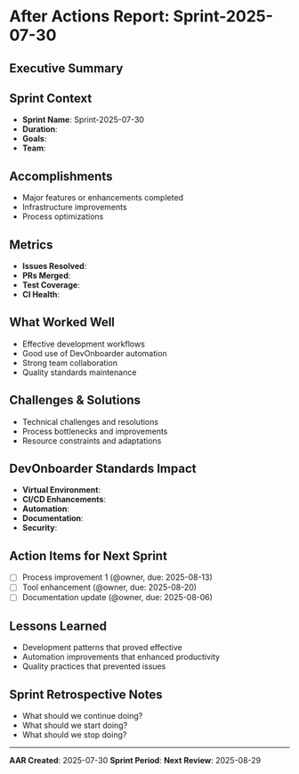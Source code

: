 # After Actions Report: Sprint-2025-07-30

## Executive Summary

<!-- High-level summary of sprint accomplishments and impact -->

## Sprint Context

- **Sprint Name**: Sprint-2025-07-30
- **Duration**: <!-- Start Date to End Date -->
- **Goals**: <!-- Primary objectives -->
- **Team**: <!-- Participants -->

## Accomplishments
<!-- What was delivered -->
- Major features or enhancements completed
- Infrastructure improvements
- Process optimizations

## Metrics
<!-- Quantitative assessment -->
- **Issues Resolved**: <!-- Count and types -->
- **PRs Merged**: <!-- Count and complexity -->
- **Test Coverage**: <!-- Before/after percentages -->
- **CI Health**: <!-- Pipeline stability metrics -->

## What Worked Well
<!-- Successful patterns during the sprint -->
- Effective development workflows
- Good use of DevOnboarder automation
- Strong team collaboration
- Quality standards maintenance

## Challenges & Solutions
<!-- Problems encountered and how they were addressed -->
- Technical challenges and resolutions
- Process bottlenecks and improvements
- Resource constraints and adaptations

## DevOnboarder Standards Impact
<!-- How sprint work affected project standards -->
- **Virtual Environment**: <!-- Any environment setup changes -->
- **CI/CD Enhancements**: <!-- Pipeline improvements -->
- **Automation**: <!-- New scripts or workflow improvements -->
- **Documentation**: <!-- Knowledge base updates -->
- **Security**: <!-- Enhanced Potato Policy or security updates -->

## Action Items for Next Sprint
<!-- Specific improvements to implement -->
- [ ] Process improvement 1 (@owner, due: 2025-08-13)
- [ ] Tool enhancement (@owner, due: 2025-08-20)
- [ ] Documentation update (@owner, due: 2025-08-06)

## Lessons Learned
<!-- Strategic insights for future sprints -->
- Development patterns that proved effective
- Automation improvements that enhanced productivity
- Quality practices that prevented issues

## Sprint Retrospective Notes
<!-- Team feedback and observations -->
- What should we continue doing?
- What should we start doing?
- What should we stop doing?

---
**AAR Created**: 2025-07-30
**Sprint Period**: <!-- Actual dates -->
**Next Review**: 2025-08-29
